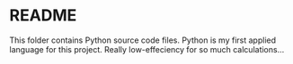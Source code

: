 # README
This folder contains Python source code files. Python is my first applied language for this project. Really low-effeciency for so much calculations...
